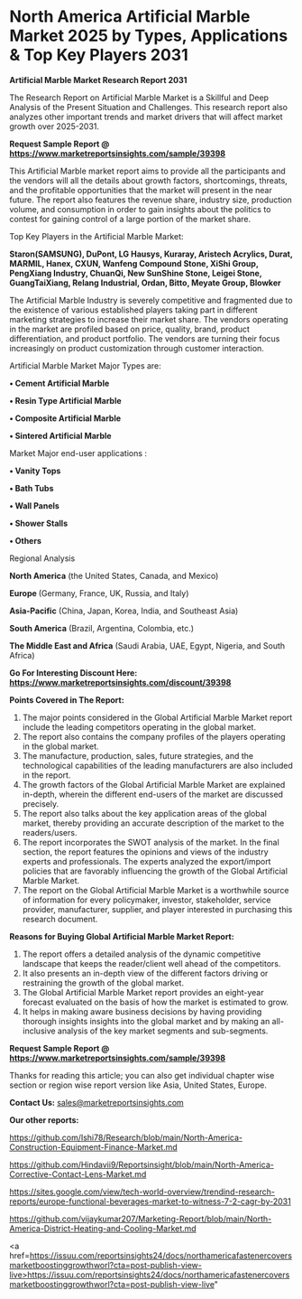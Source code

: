 # North America Artificial Marble Market 2025 by Types, Applications & Top Key Players 2031

<strong>Artificial Marble Market Research Report 2031</strong>

The Research Report on Artificial Marble Market is a Skillful and Deep Analysis of the Present Situation and Challenges. This research report also analyzes other important trends and market drivers that will affect market growth over 2025-2031.

<strong>Request Sample Report @ <a href=https://www.marketreportsinsights.com/sample/39398>https://www.marketreportsinsights.com/sample/39398</a></strong>

This Artificial Marble market report aims to provide all the participants and the vendors will all the details about growth factors, shortcomings, threats, and the profitable opportunities that the market will present in the near future. The report also features the revenue share, industry size, production volume, and consumption in order to gain insights about the politics to contest for gaining control of a large portion of the market share.

Top Key Players in the Artificial Marble Market:

<strong>Staron(SAMSUNG), DuPont, LG Hausys, Kuraray, Aristech Acrylics, Durat, MARMIL, Hanex, CXUN, Wanfeng Compound Stone, XiShi Group, PengXiang Industry, ChuanQi, New SunShine Stone, Leigei Stone, GuangTaiXiang, Relang Industrial, Ordan, Bitto, Meyate Group, Blowker</strong>

The Artificial Marble Industry is severely competitive and fragmented due to the existence of various established players taking part in different marketing strategies to increase their market share. The vendors operating in the market are profiled based on price, quality, brand, product differentiation, and product portfolio. The vendors are turning their focus increasingly on product customization through customer interaction.

Artificial Marble Market Major Types are:

<strong>•  Cement Artificial Marble

•  Resin Type Artificial Marble

•  Composite Artificial Marble

•  Sintered Artificial Marble</strong>

Market Major end-user applications :

<strong>•  Vanity Tops

•  Bath Tubs

•  Wall Panels

•  Shower Stalls

•  Others</strong>

Regional Analysis

</u><strong><b>North America</b></strong> (the United States, Canada, and Mexico)

<strong><b>Europe </b></strong>(Germany, France, UK, Russia, and Italy)

<strong><b>Asia-Pacific</b></strong> (China, Japan, Korea, India, and Southeast Asia)

<strong><b>South America</b></strong> (Brazil, Argentina, Colombia, etc.)

<strong><b>The Middle East and Africa</b></strong> (Saudi Arabia, UAE, Egypt, Nigeria, and South Africa)

<strong>Go For Interesting Discount Here: <a href=https://www.marketreportsinsights.com/discount/39398>https://www.marketreportsinsights.com/discount/39398</a></strong>

<strong>Points Covered in The Report:</strong>
<ol>
  <li>The major points considered in the Global Artificial Marble Market report include the leading competitors operating in the global market.</li>
  <li>The report also contains the company profiles of the players operating in the global market.</li>
  <li>The manufacture, production, sales, future strategies, and the technological capabilities of the leading manufacturers are also included in the report.</li>
  <li>The growth factors of the Global Artificial Marble Market are explained in-depth, wherein the different end-users of the market are discussed precisely.</li>
  <li>The report also talks about the key application areas of the global market, thereby providing an accurate description of the market to the readers/users.</li>
  <li>The report incorporates the SWOT analysis of the market. In the final section, the report features the opinions and views of the industry experts and professionals. The experts analyzed the export/import policies that are favorably influencing the growth of the Global Artificial Marble Market.</li>
  <li>The report on the Global Artificial Marble Market is a worthwhile source of information for every policymaker, investor, stakeholder, service provider, manufacturer, supplier, and player interested in purchasing this research document.</li>
</ol>
<strong>Reasons for Buying Global Artificial Marble Market Report:</strong>

<ol>
  <li>The report offers a detailed analysis of the dynamic competitive landscape that keeps the reader/client well ahead of the competitors.</li>
  <li>It also presents an in-depth view of the different factors driving or restraining the growth of the global market.</li>
  <li>The Global Artificial Marble Market report provides an eight-year forecast evaluated on the basis of how the market is estimated to grow.</li>
  <li>It helps in making aware business decisions by having providing thorough insights insights into the global market and by making an all-inclusive analysis of the key market segments and sub-segments.</li>
</ol>
<strong>Request Sample Report @ <a href=https://www.marketreportsinsights.com/sample/39398>https://www.marketreportsinsights.com/sample/39398</a></strong>


Thanks for reading this article; you can also get individual chapter wise section or region wise report version like Asia, United States, Europe.

<strong>Contact Us:</strong>
sales@marketreportsinsights.com

<strong>Our other reports:</strong>

<a href=https://github.com/Ishi78/Research/blob/main/North-America-Construction-Equipment-Finance-Market.md>https://github.com/Ishi78/Research/blob/main/North-America-Construction-Equipment-Finance-Market.md</a>

<a href=https://github.com/Hindavii9/Reportsinsight/blob/main/North-America-Corrective-Contact-Lens-Market.md>https://github.com/Hindavii9/Reportsinsight/blob/main/North-America-Corrective-Contact-Lens-Market.md</a>

<a href=https://sites.google.com/view/tech-world-overview/trendind-research-reports/europe-functional-beverages-market-to-witness-7-2-cagr-by-2031>https://sites.google.com/view/tech-world-overview/trendind-research-reports/europe-functional-beverages-market-to-witness-7-2-cagr-by-2031</a>

<a href=https://github.com/vijaykumar207/Marketing-Report/blob/main/North-America-District-Heating-and-Cooling-Market.md>https://github.com/vijaykumar207/Marketing-Report/blob/main/North-America-District-Heating-and-Cooling-Market.md</a>

<a href=https://issuu.com/reportsinsights24/docs/northamericafastenercoversmarketboostinggrowthworl?cta=post-publish-view-live>https://issuu.com/reportsinsights24/docs/northamericafastenercoversmarketboostinggrowthworl?cta=post-publish-view-live</a>"
